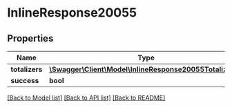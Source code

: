 # InlineResponse20055

## Properties
Name | Type | Description | Notes
------------ | ------------- | ------------- | -------------
**totalizers** | [**\Swagger\Client\Model\InlineResponse20055Totalizers[]**](InlineResponse20055Totalizers.md) |  | [optional] 
**success** | **bool** |  | [optional] 

[[Back to Model list]](../../README.md#documentation-for-models) [[Back to API list]](../../README.md#documentation-for-api-endpoints) [[Back to README]](../../README.md)

